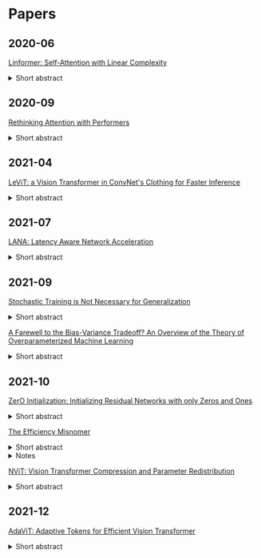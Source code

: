 # Papers

## 2020-06

[Linformer: Self-Attention with Linear Complexity](https://arxiv.org/abs/2006.04768)
<details>
<summary>Short abstract</summary>
In this paper, we demonstrate that the self-attention mechanism can be approximated by a low-rank matrix. We further exploit this finding to propose a new self-attention mechanism, which reduces the overall self-attention complexity from O(n^2) to O(n) in both time and space.
</details>

## 2020-09

[Rethinking Attention with Performers](https://arxiv.org/abs/2009.14794)
<details>
<summary>Short abstract</summary>
We introduce Performers, Transformer architectures which can estimate regular (softmax) full-rank-attention Transformers with provable accuracy, but using only linear (as opposed to quadratic) space and time complexity, without relying on any priors such as sparsity or low-rankness.
</details>


## 2021-04

[LeViT: a Vision Transformer in ConvNet's Clothing for Faster Inference](https://arxiv.org/abs/2104.01136)
<details>
<summary>Short abstract</summary>
We design a family of image classification architectures that optimize the trade-off between accuracy and efficiency in a high-speed regime. Our work exploits recent findings in attention-based architectures, which are competitive on highly parallel processing hardware. We revisit principles from the extensive literature on convolutional neural networks to apply them to transformers, in particular activation maps with decreasing resolutions.
</details>


## 2021-07

[LANA: Latency Aware Network Acceleration](https://arxiv.org/abs/2107.10624)
<details>
<summary>Short abstract</summary>
We introduce latency-aware network acceleration (LANA) - an approach that builds on neural architecture search techniques and teacher-student distillation to accelerate neural networks. LANA consists of two phases: in the first phase, it trains many alternative operations for every layer of the teacher network using layer-wise feature map distillation.
</details>


## 2021-09

[Stochastic Training is Not Necessary for Generalization](https://arxiv.org/abs/2109.14119)
<details>
<summary>Short abstract</summary>
It is widely believed that the implicit regularization of stochastic gradient descent (SGD) is fundamental to the impressive generalization behavior we observe in neural networks. In this work, we demonstrate that non-stochastic full-batch training can achieve strong performance on CIFAR-10 that is on-par with SGD, using modern architectures in settings with and without data augmentation.
</details>

[A Farewell to the Bias-Variance Tradeoff? An Overview of the Theory of Overparameterized Machine Learning](https://arxiv.org/abs/2109.02355)
<details>
<summary>Short abstract</summary>
Overparameterized models are excessively complex with respect to the size of the training dataset, which results in them perfectly fitting (i.e., interpolating) the training data, which is usually noisy. Such interpolation of noisy data is traditionally associated with detrimental overfitting, and yet a wide range of interpolating models -- from simple linear models to deep neural networks -- have recently been observed to generalize extremely well on fresh test data. Indeed, the recently discovered double descent phenomenon has revealed that highly overparameterized models often improve over the best underparameterized model in test performance
</details>


## 2021-10

[ZerO Initialization: Initializing Residual Networks with only Zeros and Ones](https://openreview.net/forum?id=EYCm0AFjaSS)
<details>
<summary>Short abstract</summary>
We propose a fully deterministic initialization for training residual networks by employing skip connections and Hadamard transforms, resulting in state-of-art performance.
</details>

[The Efficiency Misnomer](https://arxiv.org/abs/2110.12894)
<details>
<summary>Short abstract</summary>
Model efficiency is a critical aspect of developing and deploying machine learning models.
</details>
<details>
<summary>Notes</summary>
</details>

[NViT: Vision Transformer Compression and Parameter Redistribution](https://arxiv.org/abs/2110.04869)
<details>
<summary>Short abstract</summary>
We apply global, structural pruning with latency-aware regularization on all parameters of the Vision Transformer (ViT) model for latency reduction. Furthermore, we analyze the pruned architectures and find interesting regularities in the final weight structure.
</details>


## 2021-12

[AdaViT: Adaptive Tokens for Efficient Vision Transformer](https://arxiv.org/abs/2112.07658)
<details>
<summary>Short abstract</summary>
We introduce AdaViT, a method that adaptively adjusts the inference cost of vision transformer (ViT) for images of different complexity. AdaViT achieves this by automatically reducing the number of tokens in vision transformers that are processed in the network as inference proceeds.
</details>
